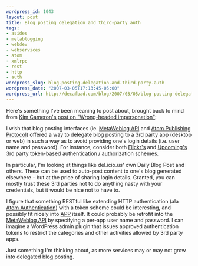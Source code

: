 ```yaml
--- 
wordpress_id: 1043
layout: post
title: Blog posting delegation and third-party auth
tags: 
- asides
- metablogging
- webdev
- webservices
- atom
- xmlrpc
- rest
- http
- auth
wordpress_slug: blog-posting-delegation-and-third-party-auth
wordpress_date: "2007-03-05T17:13:45-05:00"
wordpress_url: http://decafbad.com/blog/2007/03/05/blog-posting-delegation-and-third-party-auth
---
```

Here's something I've been meaning to post about, brought back to mind from [Kim Cameron's post on "Wrong-headed impersonation"][kc]:  

I wish that blog posting interfaces (ie. [MetaWeblog API][ma] and [Atom Publishing Protocol][app]) offered a way to delegate blog posting to a 3rd party app (desktop or web) in such a way as to avoid providing one's login details (i.e. user name and password).  For instance, consider both [Flickr's][fa] and [Upcoming's][ua] 3rd party token-based authentication / authorization schemes.

In particular, I'm looking at things like del.icio.us' own Daily Blog Post and others.  These can be used to auto-post content to one's blog generated elsewhere - but at the price of sharing login details.  Granted, you can mostly trust these 3rd parties not to do anything nasty with your credentials, but it would be nice not to have to.

I figure that something RESTful like extending HTTP authentication (ala [Atom Authentication][aa]) with a token scheme could be interesting, and possibly fit nicely into [APP][app] itself.  It could probably be retrofit into the [MetaWeblog API][ma] by specifying a per-app user name and password.  I can imagine a WordPress admin plugin that issues approved authentication tokens to restrict the categories and other activities allowed by 3rd party apps.  

Just something I'm thinking about, as more services may or may not grow into delegated blog posting.

[aa]: http://www.xml.com/pub/a/2003/12/17/dive.html
[ma]: http://www.xmlrpc.com/metaWeblogApi
[app]: http://www.ietf.org/html.charters/atompub-charter.html
[fa]: http://www.flickr.com/services/api/auth.spec.html
[ua]: http://upcoming.org/services/api/token_auth.php
[kc]: http://www.identityblog.com/?p=701
